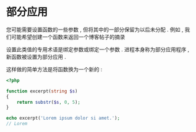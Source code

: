 # 部分应用

您可能需要设置函数的一些参数 , 但将其中的一部分保留为以后未分配 . 例如 , 我们可能希望创建一个函数来返回一个博客帖子的摘录 

设置此类值的专用术语是绑定参数或绑定一个参数 . 进程本身称为部分应用程序 , 新函数被设置为部分应用 . 

这样做的简单方法是将函数换为一个新的 : 

```php
<?php

function excerpt(string $s)
{
    return substr($s, 0, 5);
}

echo excerpt('Lorem ipsum dolor si amet.');
// Lorem
```



